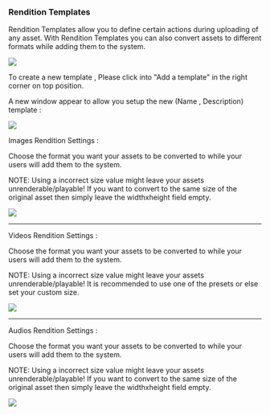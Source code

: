 ### Rendition Templates

Rendition Templates allow you to define certain actions during uploading of any asset. With Rendition Templates you can also convert assets to different formats while adding them to the system.

![](http://demo.padma.razuna.org/index.cfm?fa=c.serve_file&type=img&file_id=889CC41BCF73440C91D32ACFAC819A72&v=o)

To create a new template , Please click into "Add a template" in the right corner on top position.

A new window appear to allow you setup the new (Name , Description) template :

![](http://demo.padma.razuna.org/index.cfm?fa=c.serve_file&type=img&file_id=0309D1EE426D44B08AD44F684D2FEC3A&v=o)

 Images Rendition Settings :

Choose the format you want your assets to be converted to while your users will add them to the system.

NOTE: Using a incorrect size value might leave your assets unrenderable/playable! If you want to convert to the same size of the original asset then simply leave the widthxheight field empty.

![](http://demo.padma.razuna.org/index.cfm?fa=c.serve_file&type=img&file_id=DED66E25E23A418E96E335E264925972&v=o)
___

 Videos Rendition Settings :

Choose the format you want your assets to be converted to while your users will add them to the system.

NOTE: Using a incorrect size value might leave your assets unrenderable/playable! It is recommended to use one of the presets or else set your custom size.

![](http://demo.padma.razuna.org/index.cfm?fa=c.serve_file&type=img&file_id=443BFBCE7C1B451C9DD1083F7397EF92&v=o)

___

 Audios Rendition Settings :

Choose the format you want your assets to be converted to while your users will add them to the system.

NOTE: Using a incorrect size value might leave your assets unrenderable/playable! If you want to convert to the same size of the original asset then simply leave the widthxheight field empty.

![](http://demo.padma.razuna.org/index.cfm?fa=c.serve_file&type=img&file_id=DBC363347ABE44AC94CD39D1D7983D91&v=o)